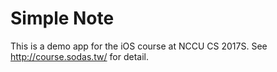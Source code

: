 # Simple Note

This is a demo app for the iOS course at NCCU CS 2017S.
See http://course.sodas.tw/ for detail.
